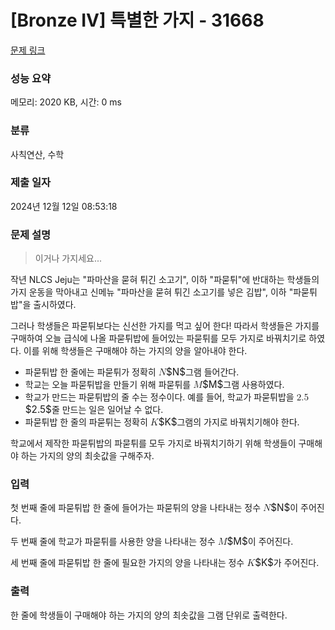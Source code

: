 # [Bronze IV] 특별한 가지 - 31668 

[문제 링크](https://www.acmicpc.net/problem/31668) 

### 성능 요약

메모리: 2020 KB, 시간: 0 ms

### 분류

사칙연산, 수학

### 제출 일자

2024년 12월 12일 08:53:18

### 문제 설명

<blockquote>
<p>이거나 가지세요...</p>
</blockquote>

<p>작년 NLCS Jeju는 "파마산을 묻혀 튀긴 소고기", 이하 "파묻튀"에 반대하는 학생들의 가지 운동을 막아내고 신메뉴 "파마산을 묻혀 튀긴 소고기를 넣은 김밥", 이하 "파묻튀밥"을 출시하였다.</p>

<p>그러나 학생들은 파묻튀보다는 신선한 가지를 먹고 싶어 한다! 따라서 학생들은 가지를 구매하여 오늘 급식에 나올 파묻튀밥에 들어있는 파묻튀를 모두 가지로 바꿔치기로 하였다. 이를 위해 학생들은 구매해야 하는 가지의 양을 알아내야 한다. </p>

<ul>
	<li>파묻튀밥 한 줄에는 파묻튀가 정확히 <mjx-container class="MathJax" jax="CHTML" style="font-size: 109%; position: relative;"><mjx-math class="MJX-TEX" aria-hidden="true"><mjx-mi class="mjx-i"><mjx-c class="mjx-c1D441 TEX-I"></mjx-c></mjx-mi></mjx-math><mjx-assistive-mml unselectable="on" display="inline"><math xmlns="http://www.w3.org/1998/Math/MathML"><mi>N</mi></math></mjx-assistive-mml><span aria-hidden="true" class="no-mathjax mjx-copytext">$N$</span></mjx-container>그램 들어간다.</li>
	<li>학교는 오늘 파묻튀밥을 만들기 위해 파묻튀를 <mjx-container class="MathJax" jax="CHTML" style="font-size: 109%; position: relative;"><mjx-math class="MJX-TEX" aria-hidden="true"><mjx-mi class="mjx-i"><mjx-c class="mjx-c1D440 TEX-I"></mjx-c></mjx-mi></mjx-math><mjx-assistive-mml unselectable="on" display="inline"><math xmlns="http://www.w3.org/1998/Math/MathML"><mi>M</mi></math></mjx-assistive-mml><span aria-hidden="true" class="no-mathjax mjx-copytext">$M$</span></mjx-container>그램 사용하였다.</li>
	<li>학교가 만드는 파묻튀밥의 줄 수는 정수이다. 예를 들어, 학교가 파묻튀밥을 <mjx-container class="MathJax" jax="CHTML" style="font-size: 109%; position: relative;"><mjx-math class="MJX-TEX" aria-hidden="true"><mjx-mn class="mjx-n"><mjx-c class="mjx-c32"></mjx-c><mjx-c class="mjx-c2E"></mjx-c><mjx-c class="mjx-c35"></mjx-c></mjx-mn></mjx-math><mjx-assistive-mml unselectable="on" display="inline"><math xmlns="http://www.w3.org/1998/Math/MathML"><mn>2.5</mn></math></mjx-assistive-mml><span aria-hidden="true" class="no-mathjax mjx-copytext">$2.5$</span></mjx-container>줄 만드는 일은 일어날 수 없다.</li>
	<li>파묻튀밥 한 줄의 파묻튀는 정확히 <mjx-container class="MathJax" jax="CHTML" style="font-size: 109%; position: relative;"><mjx-math class="MJX-TEX" aria-hidden="true"><mjx-mi class="mjx-i"><mjx-c class="mjx-c1D43E TEX-I"></mjx-c></mjx-mi></mjx-math><mjx-assistive-mml unselectable="on" display="inline"><math xmlns="http://www.w3.org/1998/Math/MathML"><mi>K</mi></math></mjx-assistive-mml><span aria-hidden="true" class="no-mathjax mjx-copytext">$K$</span></mjx-container>그램의 가지로 바꿔치기해야 한다.</li>
</ul>

<p>학교에서 제작한 파묻튀밥의 파묻튀를 모두 가지로 바꿔치기하기 위해 학생들이 구매해야 하는 가지의 양의 최솟값을 구해주자.</p>

### 입력 

 <p>첫 번째 줄에 파묻튀밥 한 줄에 들어가는 파묻튀의 양을 나타내는 정수 <mjx-container class="MathJax" jax="CHTML" style="font-size: 109%; position: relative;"><mjx-math class="MJX-TEX" aria-hidden="true"><mjx-mi class="mjx-i"><mjx-c class="mjx-c1D441 TEX-I"></mjx-c></mjx-mi></mjx-math><mjx-assistive-mml unselectable="on" display="inline"><math xmlns="http://www.w3.org/1998/Math/MathML"><mi>N</mi></math></mjx-assistive-mml><span aria-hidden="true" class="no-mathjax mjx-copytext">$N$</span></mjx-container>이 주어진다.</p>

<p>두 번째 줄에 학교가 파묻튀를 사용한 양을 나타내는 정수 <mjx-container class="MathJax" jax="CHTML" style="font-size: 109%; position: relative;"><mjx-math class="MJX-TEX" aria-hidden="true"><mjx-mi class="mjx-i"><mjx-c class="mjx-c1D440 TEX-I"></mjx-c></mjx-mi></mjx-math><mjx-assistive-mml unselectable="on" display="inline"><math xmlns="http://www.w3.org/1998/Math/MathML"><mi>M</mi></math></mjx-assistive-mml><span aria-hidden="true" class="no-mathjax mjx-copytext">$M$</span></mjx-container>이 주어진다.</p>

<p>세 번째 줄에 파묻튀밥 한 줄에 필요한 가지의 양을 나타내는 정수 <mjx-container class="MathJax" jax="CHTML" style="font-size: 109%; position: relative;"><mjx-math class="MJX-TEX" aria-hidden="true"><mjx-mi class="mjx-i"><mjx-c class="mjx-c1D43E TEX-I"></mjx-c></mjx-mi></mjx-math><mjx-assistive-mml unselectable="on" display="inline"><math xmlns="http://www.w3.org/1998/Math/MathML"><mi>K</mi></math></mjx-assistive-mml><span aria-hidden="true" class="no-mathjax mjx-copytext">$K$</span></mjx-container>가 주어진다.</p>

### 출력 

 <p>한 줄에 학생들이 구매해야 하는 가지의 양의 최솟값을 그램 단위로 출력한다.</p>

